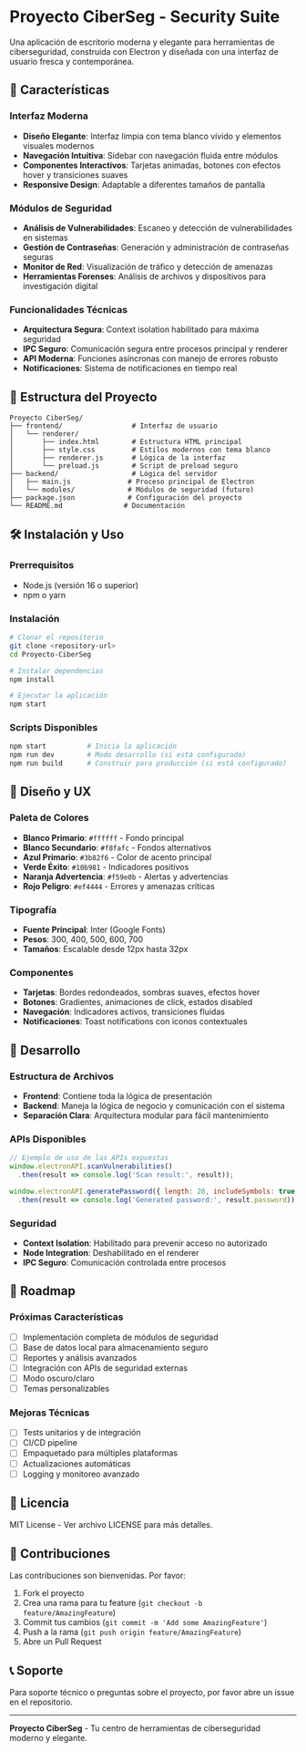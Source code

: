 # Proyecto CiberSeg - Security Suite

Una aplicación de escritorio moderna y elegante para herramientas de ciberseguridad, construida con Electron y diseñada con una interfaz de usuario fresca y contemporánea.

## 🚀 Características

### Interfaz Moderna
- **Diseño Elegante**: Interfaz limpia con tema blanco vívido y elementos visuales modernos
- **Navegación Intuitiva**: Sidebar con navegación fluida entre módulos
- **Componentes Interactivos**: Tarjetas animadas, botones con efectos hover y transiciones suaves
- **Responsive Design**: Adaptable a diferentes tamaños de pantalla

### Módulos de Seguridad
- **Análisis de Vulnerabilidades**: Escaneo y detección de vulnerabilidades en sistemas
- **Gestión de Contraseñas**: Generación y administración de contraseñas seguras
- **Monitor de Red**: Visualización de tráfico y detección de amenazas
- **Herramientas Forenses**: Análisis de archivos y dispositivos para investigación digital

### Funcionalidades Técnicas
- **Arquitectura Segura**: Context isolation habilitado para máxima seguridad
- **IPC Seguro**: Comunicación segura entre procesos principal y renderer
- **API Moderna**: Funciones asíncronas con manejo de errores robusto
- **Notificaciones**: Sistema de notificaciones en tiempo real

## 📁 Estructura del Proyecto

```
Proyecto CiberSeg/
├── frontend/                 # Interfaz de usuario
│   └── renderer/
│       ├── index.html        # Estructura HTML principal
│       ├── style.css         # Estilos modernos con tema blanco
│       ├── renderer.js       # Lógica de la interfaz
│       └── preload.js        # Script de preload seguro
├── backend/                  # Lógica del servidor
│   ├── main.js              # Proceso principal de Electron
│   └── modules/             # Módulos de seguridad (futuro)
├── package.json             # Configuración del proyecto
└── README.md               # Documentación
```

## 🛠️ Instalación y Uso

### Prerrequisitos
- Node.js (versión 16 o superior)
- npm o yarn

### Instalación
```bash
# Clonar el repositorio
git clone <repository-url>
cd Proyecto-CiberSeg

# Instalar dependencias
npm install

# Ejecutar la aplicación
npm start
```

### Scripts Disponibles
```bash
npm start          # Inicia la aplicación
npm run dev        # Modo desarrollo (si está configurado)
npm run build      # Construir para producción (si está configurado)
```

## 🎨 Diseño y UX

### Paleta de Colores
- **Blanco Primario**: `#ffffff` - Fondo principal
- **Blanco Secundario**: `#f8fafc` - Fondos alternativos
- **Azul Primario**: `#3b82f6` - Color de acento principal
- **Verde Éxito**: `#10b981` - Indicadores positivos
- **Naranja Advertencia**: `#f59e0b` - Alertas y advertencias
- **Rojo Peligro**: `#ef4444` - Errores y amenazas críticas

### Tipografía
- **Fuente Principal**: Inter (Google Fonts)
- **Pesos**: 300, 400, 500, 600, 700
- **Tamaños**: Escalable desde 12px hasta 32px

### Componentes
- **Tarjetas**: Bordes redondeados, sombras suaves, efectos hover
- **Botones**: Gradientes, animaciones de click, estados disabled
- **Navegación**: Indicadores activos, transiciones fluidas
- **Notificaciones**: Toast notifications con iconos contextuales

## 🔧 Desarrollo

### Estructura de Archivos
- **Frontend**: Contiene toda la lógica de presentación
- **Backend**: Maneja la lógica de negocio y comunicación con el sistema
- **Separación Clara**: Arquitectura modular para fácil mantenimiento

### APIs Disponibles
```javascript
// Ejemplo de uso de las APIs expuestas
window.electronAPI.scanVulnerabilities()
  .then(result => console.log('Scan result:', result));

window.electronAPI.generatePassword({ length: 20, includeSymbols: true })
  .then(result => console.log('Generated password:', result.password));
```

### Seguridad
- **Context Isolation**: Habilitado para prevenir acceso no autorizado
- **Node Integration**: Deshabilitado en el renderer
- **IPC Seguro**: Comunicación controlada entre procesos

## 🚧 Roadmap

### Próximas Características
- [ ] Implementación completa de módulos de seguridad
- [ ] Base de datos local para almacenamiento seguro
- [ ] Reportes y análisis avanzados
- [ ] Integración con APIs de seguridad externas
- [ ] Modo oscuro/claro
- [ ] Temas personalizables

### Mejoras Técnicas
- [ ] Tests unitarios y de integración
- [ ] CI/CD pipeline
- [ ] Empaquetado para múltiples plataformas
- [ ] Actualizaciones automáticas
- [ ] Logging y monitoreo avanzado

## 📝 Licencia

MIT License - Ver archivo LICENSE para más detalles.

## 🤝 Contribuciones

Las contribuciones son bienvenidas. Por favor:
1. Fork el proyecto
2. Crea una rama para tu feature (`git checkout -b feature/AmazingFeature`)
3. Commit tus cambios (`git commit -m 'Add some AmazingFeature'`)
4. Push a la rama (`git push origin feature/AmazingFeature`)
5. Abre un Pull Request

## 📞 Soporte

Para soporte técnico o preguntas sobre el proyecto, por favor abre un issue en el repositorio.

---

**Proyecto CiberSeg** - Tu centro de herramientas de ciberseguridad moderno y elegante.